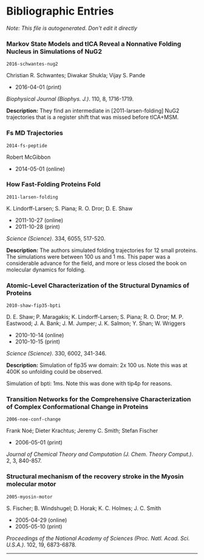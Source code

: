 

Bibliographic Entries
=====================

*Note: This file is autogenerated. Don't edit it directly*

### Markov State Models and tICA Reveal a Nonnative Folding Nucleus in Simulations of NuG2
`2016-schwantes-nug2`

Christian R. Schwantes; Diwakar Shukla; Vijay S. Pande

- 2016-04-01 (print)

*Biophysical Journal (Biophys. J.)*. 110, 8, 1716-1719.

**Description:**
They find an intermediate in [2011-larsen-folding] NuG2 trajectories that
is a register shift that was missed before tICA+MSM.



### Fs MD Trajectories
`2014-fs-peptide`

Robert McGibbon

- 2014-05-01 (online)




### How Fast-Folding Proteins Fold
`2011-larsen-folding`

K. Lindorff-Larsen; S. Piana; R. O. Dror; D. E. Shaw

- 2011-10-27 (online)
- 2011-10-28 (print)

*Science (Science)*. 334, 6055, 517-520.

**Description:**
The authors simulated folding trajectories for 12 small proteins. The
simulations were between 100 us and 1 ms. This paper was a considerable
advance for the field, and more or less closed the book on molecular
dynamics for folding.



### Atomic-Level Characterization of the Structural Dynamics of Proteins
`2010-shaw-fip35-bpti`

D. E. Shaw; P. Maragakis; K. Lindorff-Larsen; S. Piana; R. O. Dror; M. P.
Eastwood; J. A. Bank; J. M. Jumper; J. K. Salmon; Y. Shan; W. Wriggers

- 2010-10-14 (online)
- 2010-10-15 (print)

*Science (Science)*. 330, 6002, 341-346.

**Description:**
Simulation of fip35 ww domain: 2x 100 us. Note this was at 400K so
unfolding could be observed.

Simulation of bpti: 1ms. Note this was done with tip4p for reasons.



### Transition Networks for the Comprehensive Characterization of Complex Conformational Change in Proteins
`2006-noe-conf-change`

Frank Noé; Dieter Krachtus; Jeremy C. Smith; Stefan Fischer

- 2006-05-01 (print)

*Journal of Chemical Theory and Computation (J. Chem. Theory Comput.)*. 2, 3, 840-857.


### Structural mechanism of the recovery stroke in the Myosin molecular motor
`2005-myosin-motor`

S. Fischer; B. Windshugel; D. Horak; K. C. Holmes; J. C. Smith

- 2005-04-29 (online)
- 2005-05-10 (print)

*Proceedings of the National Academy of Sciences (Proc. Natl. Acad. Sci. U.S.A.)*. 102, 19, 6873-6878.




-------------------------------------------------
